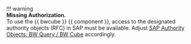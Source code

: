 
!!! warning  
	**Missing Authorization.**<br>
    To use the {{ bwcube }} {{ component }}, access to the designated authority objects (RFC) in SAP must be available.
    Adjust [SAP Authority Objects: BW Query / BW Cube](site:documentation/setup-in-sap/sap-authority-objects/#bw-cube-bw-query) accordingly.
